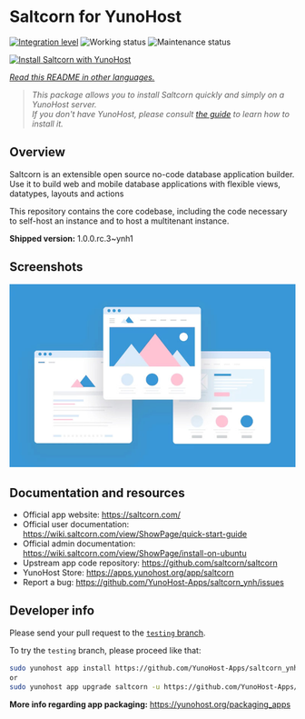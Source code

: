 <!--
N.B.: This README was automatically generated by <https://github.com/YunoHost/apps/tree/master/tools/readme_generator>
It shall NOT be edited by hand.
-->

# Saltcorn for YunoHost

[![Integration level](https://dash.yunohost.org/integration/saltcorn.svg)](https://ci-apps.yunohost.org/ci/apps/saltcorn/) ![Working status](https://ci-apps.yunohost.org/ci/badges/saltcorn.status.svg) ![Maintenance status](https://ci-apps.yunohost.org/ci/badges/saltcorn.maintain.svg)

[![Install Saltcorn with YunoHost](https://install-app.yunohost.org/install-with-yunohost.svg)](https://install-app.yunohost.org/?app=saltcorn)

*[Read this README in other languages.](./ALL_README.md)*

> *This package allows you to install Saltcorn quickly and simply on a YunoHost server.*  
> *If you don't have YunoHost, please consult [the guide](https://yunohost.org/install) to learn how to install it.*

## Overview

Saltcorn is an extensible open source no-code database application builder. Use it to build web and mobile database applications with flexible views, datatypes, layouts and actions

This repository contains the core codebase, including the code necessary to self-host an instance and to host a multitenant instance.


**Shipped version:** 1.0.0.rc.3~ynh1

## Screenshots

![Screenshot of Saltcorn](./doc/screenshots/example.jpg)

## Documentation and resources

- Official app website: <https://saltcorn.com/>
- Official user documentation: <https://wiki.saltcorn.com/view/ShowPage/quick-start-guide>
- Official admin documentation: <https://wiki.saltcorn.com/view/ShowPage/install-on-ubuntu>
- Upstream app code repository: <https://github.com/saltcorn/saltcorn>
- YunoHost Store: <https://apps.yunohost.org/app/saltcorn>
- Report a bug: <https://github.com/YunoHost-Apps/saltcorn_ynh/issues>

## Developer info

Please send your pull request to the [`testing` branch](https://github.com/YunoHost-Apps/saltcorn_ynh/tree/testing).

To try the `testing` branch, please proceed like that:

```bash
sudo yunohost app install https://github.com/YunoHost-Apps/saltcorn_ynh/tree/testing --debug
or
sudo yunohost app upgrade saltcorn -u https://github.com/YunoHost-Apps/saltcorn_ynh/tree/testing --debug
```

**More info regarding app packaging:** <https://yunohost.org/packaging_apps>
